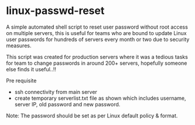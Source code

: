 # linux-passwd-reset

A simple automated shell script to reset user password without root access on multiple servers, this is useful for teams who are bound to update Linux user passwords for hundreds of servers every month or two due to security measures. 

This script was created for production servers where it was a tedious tasks for team to change passwords in around 200+ servers, hopefully someone else finds it useful..!!

Pre requisite
- ssh connectivity from main server
- create temporary serverlist.txt file as shown which includes username, server IP, old password and new password.

Note: The password should be set as per Linux default policy & format.
